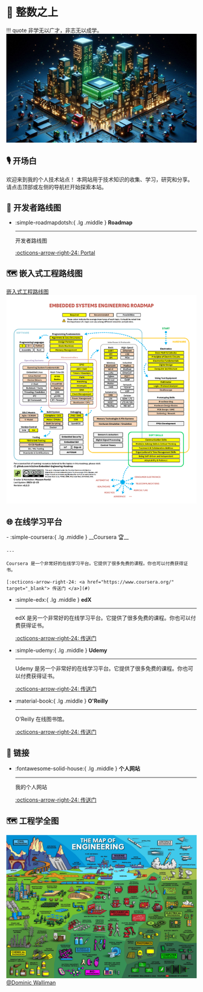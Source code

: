 <!-- ---
comments: false
--- -->

# 🔭 整数之上
!!! quote
    非学无以广才，非志无以成学。
![Cover](./static/images/Cover.jpg)

## 🎙️ 开场白
欢迎来到我的个人技术站点！ 
本网站用于技术知识的收集、学习，研究和分享。 
请点击顶部或左侧的导航栏开始探索本站。

## 🔗 开发者路线图
<div class="grid cards" markdown>

-   :simple-roadmapdotsh:{ .lg .middle } __Roadmap__

    ---

    开发者路线图

    [:octicons-arrow-right-24: <a href="https://roadmap.sh/" target="_blank"> Portal </a>](#)

</div>

## 🗺 嵌入式工程路线图
[嵌入式工程路线图](https://github.com/m3y54m/Embedded-Engineering-Roadmap)
![Embedded Engineering Roadmap](./static/images/Embedded-Engineering-Roadmap.png)


## 🌐 在线学习平台

<div class="grid cards" markdown>
-  :simple-coursera:{ .lg .middle } __Coursera 🏆__

    ---

    Coursera 是一个非常好的在线学习平台。它提供了很多免费的课程。你也可以付费获得证书。

    [:octicons-arrow-right-24: <a href="https://www.coursera.org/" target="_blank"> 传送门 </a>](#)


- :simple-edx:{ .lg .middle } __edX__

    ---

    edX 是另一个非常好的在线学习平台。它提供了很多免费的课程。你也可以付费获得证书。

    [:octicons-arrow-right-24: <a href="https://www.edx.org/" target="_blank"> 传送门 </a>](#)


- :simple-udemy:{ .lg .middle } __Udemy__

    ---

    Udemy 是另一个非常好的在线学习平台。它提供了很多免费的课程。你也可以付费获得证书。

    [:octicons-arrow-right-24: <a href="https://www.udemy.com/" target="_blank"> 传送门 </a>](#)

- :material-book:{ .lg .middle } __O'Reilly__

    ---

    O'Reilly 在线图书馆。

    [:octicons-arrow-right-24: <a href="https://www.oreilly.com/" target="_blank"> 传送门 </a>](#)

</div>

## 🔗 链接
<!-- to search icons, go to https://squidfunk.github.io/mkdocs-material/reference/icons-emojis/ -->

<div class="grid cards" markdown>

-   :fontawesome-solid-house:{ .lg .middle } __个人网站__

    ---

    我的个人网站

    [:octicons-arrow-right-24: <a href="https://ppea.github.io" target="_blank"> 传送门 </a>](#)

</div>

## 🗺 工程学全图
![Map of Engineering](./static/images/map-of-engineering.jpeg)
[@Dominic Walliman](https://twitter.com/DominicWalliman/status/1522525405391036427)